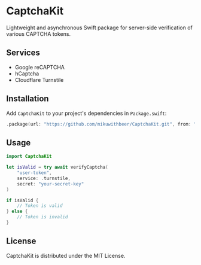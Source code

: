 # CaptchaKit

Lightweight and asynchronous Swift package for server-side verification of various CAPTCHA tokens.

## Services

- Google reCAPTCHA
- hCaptcha
- Cloudflare Turnstile

## Installation

Add `CaptchaKit` to your project's dependencies in `Package.swift`:

```swift
.package(url: "https://github.com/mikuwithbeer/CaptchaKit.git", from: "1.1.0")
```

## Usage

```swift
import CaptchaKit

let isValid = try await verifyCaptcha(
    "user-token",
    service: .turnstile,
    secret: "your-secret-key"
)

if isValid {
    // Token is valid
} else {
    // Token is invalid
}
```

## License

CaptchaKit is distributed under the MIT License.
